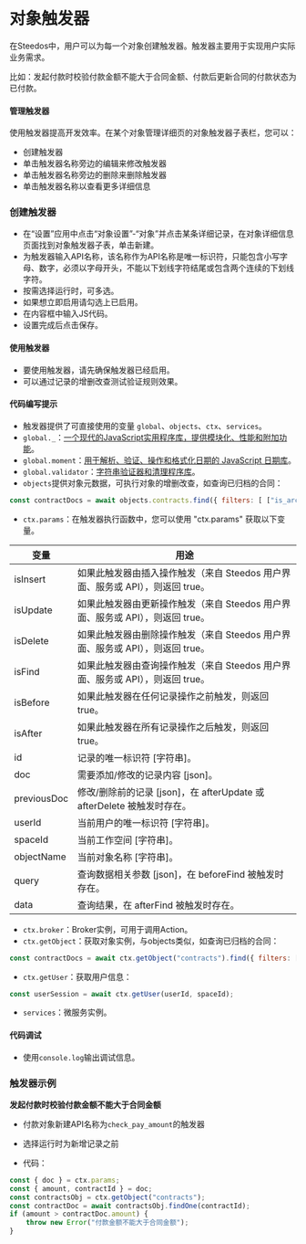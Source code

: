 # 对象触发器

在Steedos中，用户可以为每一个对象创建触发器。触发器主要用于实现用户实际业务需求。

比如：发起付款时校验付款金额不能大于合同金额、付款后更新合同的付款状态为已付款。

#### 管理触发器

使用触发器提高开发效率。在某个对象管理详细页的对象触发器子表栏，您可以：

* 创建触发器
* 单击触发器名称旁边的编辑来修改触发器
* 单击触发器名称旁边的删除来删除触发器
* 单击触发器名称以查看更多详细信息

### 创建触发器

* 在“设置”应用中点击“对象设置”-“对象”并点击某条详细记录，在对象详细信息页面找到对象触发器子表，单击新建。
* 为触发器输入API名称，该名称作为API名称是唯一标识符，只能包含小写字母、数字，必须以字母开头，不能以下划线字符结尾或包含两个连续的下划线字符。
* 按需选择运行时，可多选。
* 如果想立即启用请勾选上已启用。
* 在内容框中输入JS代码。
* 设置完成后点击保存。

#### 使用触发器

* 要使用触发器，请先确保触发器已经启用。
* 可以通过记录的增删改查测试验证规则效果。

#### 代码编写提示

* 触发器提供了可直接使用的变量 `global`、`objects`、`ctx`、`services`。
* `global._`：[一个现代的JavaScript实用程序库，提供模块化、性能和附加功能](https://lodash.com/docs/)。
* `global.moment`：[用于解析、验证、操作和格式化日期的 JavaScript 日期库](https://momentjs.com/docs/)。
* `global.validator`：[字符串验证器和清理程序库](https://www.npmjs.com/package/validator)。
* `objects`提供对象元数据，可执行对象的增删改查，如查询已归档的合同：
```javascript
const contractDocs = await objects.contracts.find({ filters: [ ["is_archived", "=", true] ]});
```
* `ctx.params`：在触发器执行函数中，您可以使用 "ctx.params" 获取以下变量。

| 变量        | 用途                                                                           |
| ----------- | ------------------------------------------------------------------------------ |
| isInsert    | 如果此触发器由插入操作触发（来自 Steedos 用户界面、服务或 API），则返回 true。 |
| isUpdate    | 如果此触发器由更新操作触发（来自 Steedos 用户界面、服务或 API），则返回 true。 |
| isDelete    | 如果此触发器由删除操作触发（来自 Steedos 用户界面、服务或 API），则返回 true。 |
| isFind      | 如果此触发器由查询操作触发（来自 Steedos 用户界面、服务或 API），则返回 true。 |
| isBefore    | 如果此触发器在任何记录操作之前触发，则返回 true。                              |
| isAfter     | 如果此触发器在所有记录操作之后触发，则返回 true。                              |
| id          | 记录的唯一标识符 [字符串]。                                                    |
| doc         | 需要添加/修改的记录内容 [json]。                                               |
| previousDoc | 修改/删除前的记录 [json]，在 afterUpdate 或 afterDelete 被触发时存在。         |
| userId      | 当前用户的唯一标识符 [字符串]。                                                |
| spaceId     | 当前工作空间 [字符串]。                                                        |
| objectName  | 当前对象名称 [字符串]。                                                        |
| query       | 查询数据相关参数 [json]，在 beforeFind 被触发时存在。                          |
| data        | 查询结果，在 afterFind 被触发时存在。                                          |

* `ctx.broker`：Broker实例，可用于调用Action。
* `ctx.getObject`：获取对象实例，与objects类似，如查询已归档的合同：
```javascript
const contractDocs = await ctx.getObject("contracts").find({ filters: [ ["is_archived", "=", true] ]});
```
* `ctx.getUser`：获取用户信息：
```javascript
const userSession = await ctx.getUser(userId, spaceId);
```
* `services`：微服务实例。

#### 代码调试

* 使用`console.log`输出调试信息。

### 触发器示例

**发起付款时校验付款金额不能大于合同金额**

* 付款对象新建API名称为`check_pay_amount`的触发器
* 选择运行时为新增记录之前

* 代码：
```javascript
const { doc } = ctx.params;
const { amount, contractId } = doc;
const contractsObj = ctx.getObject("contracts");
const contractDoc = await contractsObj.findOne(contractId);
if (amount > contractDoc.amount) {
    throw new Error("付款金额不能大于合同金额");
}
```